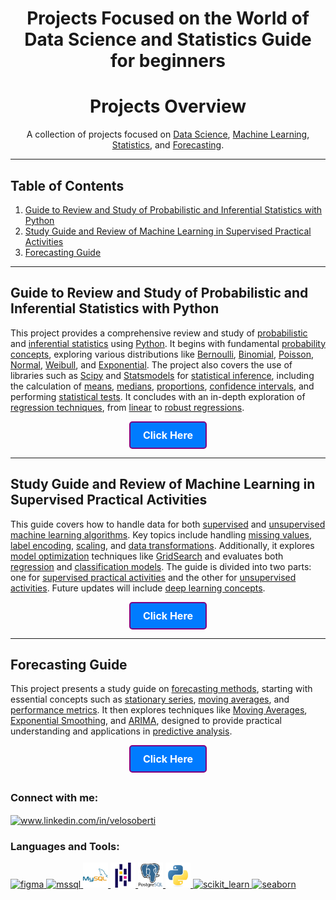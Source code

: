 <h1 align="center"> Projects Focused on the World of Data Science and Statistics Guide for beginners</h1>

## 

<h1 align="center">Projects Overview</h1>

<p align="center">
  A collection of projects focused on <u>Data Science</u>, <u>Machine Learning</u>, <u>Statistics</u>, and <u>Forecasting</u>.
</p>

<hr>

<h2>Table of Contents</h2>
<ol>
  <li><a href="#guide-to-review-and-study-of-probabilistic-and-inferential-statistics-with-python">Guide to Review and Study of Probabilistic and Inferential Statistics with Python</a></li>
  <li><a href="#study-guide-and-review-of-machine-learning-in-supervised-practical-activities">Study Guide and Review of Machine Learning in Supervised Practical Activities</a></li>
  <li><a href="#forecasting-guide">Forecasting Guide</a></li>
</ol>

<hr>

<h2 id="guide-to-review-and-study-of-probabilistic-and-inferential-statistics-with-python">Guide to Review and Study of Probabilistic and Inferential Statistics with Python</h2>

<p>This project provides a comprehensive review and study of <u>probabilistic</u> and <u>inferential statistics</u> using <u>Python</u>. It begins with fundamental <u>probability concepts</u>, exploring various distributions like <u>Bernoulli</u>, <u>Binomial</u>, <u>Poisson</u>, <u>Normal</u>, <u>Weibull</u>, and <u>Exponential</u>. The project also covers the use of libraries such as <u>Scipy</u> and <u>Statsmodels</u> for <u>statistical inference</u>, including the calculation of <u>means</u>, <u>medians</u>, <u>proportions</u>, <u>confidence intervals</u>, and performing <u>statistical tests</u>. It concludes with an in-depth exploration of <u>regression techniques</u>, from <u>linear</u> to <u>robust regressions</u>.</p>

<p align="center">
  <a href="https://github.com/velosoberti/DataScience_Guide/tree/main/STATISTIC" style="
    display: inline-block;
    padding: 10px 20px;
    font-size: 16px;
    font-weight: bold;
    color: #fff;
    background-color: #007bff;
    border: 2px solid #800080;
    border-radius: 5px;
    text-decoration: none;">
    Click Here
  </a>
</p>

<hr>

<h2 id="study-guide-and-review-of-machine-learning-in-supervised-practical-activities">Study Guide and Review of Machine Learning in Supervised Practical Activities</h2>

<p>This guide covers how to handle data for both <u>supervised</u> and <u>unsupervised machine learning algorithms</u>. Key topics include handling <u>missing values</u>, <u>label encoding</u>, <u>scaling</u>, and <u>data transformations</u>. Additionally, it explores <u>model optimization</u> techniques like <u>GridSearch</u> and evaluates both <u>regression</u> and <u>classification models</u>. The guide is divided into two parts: one for <u>supervised practical activities</u> and the other for <u>unsupervised activities</u>. Future updates will include <u>deep learning concepts</u>.</p>

<p align="center">
  <a href="https://github.com/velosoberti/DataScience_Guide/tree/main/MACHINE%20LEARNING" style="
    display: inline-block;
    padding: 10px 20px;
    font-size: 16px;
    font-weight: bold;
    color: #fff;
    background-color: #007bff;
    border: 2px solid #800080;
    border-radius: 5px;
    text-decoration: none;">
    Click Here
  </a>
</p>

<hr>

<h2 id="forecasting-guide">Forecasting Guide</h2>

<p>This project presents a study guide on <u>forecasting methods</u>, starting with essential concepts such as <u>stationary series</u>, <u>moving averages</u>, and <u>performance metrics</u>. It then explores techniques like <u>Moving Averages</u>, <u>Exponential Smoothing</u>, and <u>ARIMA</u>, designed to provide practical understanding and applications in <u>predictive analysis</u>.</p>

<p align="center">
  <a href="https://github.com/velosoberti/DataScience_Guide/tree/main/FORECASTING%20GUIDE" style="
    display: inline-block;
    padding: 10px 20px;
    font-size: 16px;
    font-weight: bold;
    color: #fff;
    background-color: #007bff;
    border: 2px solid #800080;
    border-radius: 5px;
    text-decoration: none;">
    Click Here
  </a>
</p>


##


<h3 align="left">Connect with me:</h3>
<p align="left">
<a href="https://linkedin.com/in/www.linkedin.com/in/velosoberti" target="blank"><img align="center" src="https://raw.githubusercontent.com/rahuldkjain/github-profile-readme-generator/master/src/images/icons/Social/linked-in-alt.svg" alt="www.linkedin.com/in/velosoberti" height="30" width="40" /></a>
</p>

<h3 align="left">Languages and Tools:</h3>
<p align="left"> <a href="https://www.figma.com/" target="_blank" rel="noreferrer"> <img src="https://www.vectorlogo.zone/logos/figma/figma-icon.svg" alt="figma" width="40" height="40"/> </a> <a href="https://www.microsoft.com/en-us/sql-server" target="_blank" rel="noreferrer"> <img src="https://www.svgrepo.com/show/303229/microsoft-sql-server-logo.svg" alt="mssql" width="40" height="40"/> </a> <a href="https://www.mysql.com/" target="_blank" rel="noreferrer"> <img src="https://raw.githubusercontent.com/devicons/devicon/master/icons/mysql/mysql-original-wordmark.svg" alt="mysql" width="40" height="40"/> </a> <a href="https://pandas.pydata.org/" target="_blank" rel="noreferrer"> <img src="https://raw.githubusercontent.com/devicons/devicon/2ae2a900d2f041da66e950e4d48052658d850630/icons/pandas/pandas-original.svg" alt="pandas" width="40" height="40"/> </a> <a href="https://www.postgresql.org" target="_blank" rel="noreferrer"> <img src="https://raw.githubusercontent.com/devicons/devicon/master/icons/postgresql/postgresql-original-wordmark.svg" alt="postgresql" width="40" height="40"/> </a> <a href="https://www.python.org" target="_blank" rel="noreferrer"> <img src="https://raw.githubusercontent.com/devicons/devicon/master/icons/python/python-original.svg" alt="python" width="40" height="40"/> </a> <a href="https://scikit-learn.org/" target="_blank" rel="noreferrer"> <img src="https://upload.wikimedia.org/wikipedia/commons/0/05/Scikit_learn_logo_small.svg" alt="scikit_learn" width="40" height="40"/> </a> <a href="https://seaborn.pydata.org/" target="_blank" rel="noreferrer"> <img src="https://seaborn.pydata.org/_images/logo-mark-lightbg.svg" alt="seaborn" width="40" height="40"/> </a> </p>
